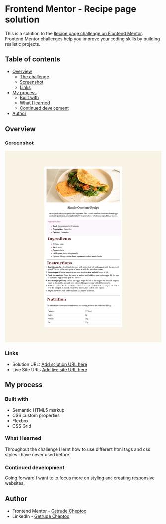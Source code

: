 # Frontend Mentor - Recipe page solution

This is a solution to the [Recipe page challenge on Frontend Mentor](https://www.frontendmentor.io/challenges/recipe-page-KiTsR8QQKm). Frontend Mentor challenges help you improve your coding skills by building realistic projects. 

## Table of contents

- [Overview](#overview)
  - [The challenge](#the-challenge)
  - [Screenshot](#screenshot)
  - [Links](#links)
- [My process](#my-process)
  - [Built with](#built-with)
  - [What I learned](#what-i-learned)
  - [Continued development](#continued-development)
- [Author](#author)


## Overview

### Screenshot

![](Screenshot.png)

### Links

- Solution URL: [Add solution URL here](https://github.com/Gettie1/Simple-Recipe-Page.git)
- Live Site URL: [Add live site URL here](https://gettie1.github.io/Simple-Recipe-Page/)

## My process

### Built with

- Semantic HTML5 markup
- CSS custom properties
- Flexbox
- CSS Grid

### What I learned

Throughout the challenge I lernt how to use different html tags and css styles I have never used before.


### Continued development
Going forward I want to to focus more on styling and creating responsive websites.

## Author
- Frontend Mentor - [Getrude Cheptoo ](https://www.frontendmentor.io/profile/Gettie1)
- LinkedIn - [Getrude Cheptoo ](https://www.https://www.linkedin.com/in/getrude-cheptoo-8859952b0?)


